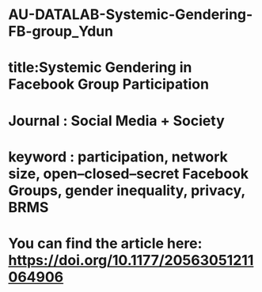 # AU-DATALAB-Systemic-Gendering-FB-group_Ydun
# title:Systemic Gendering in Facebook Group Participation 
# Journal : Social Media + Society
# keyword : participation, network size, open–closed–secret Facebook Groups, gender inequality, privacy, BRMS
# You can find the article here: https://doi.org/10.1177/20563051211064906
